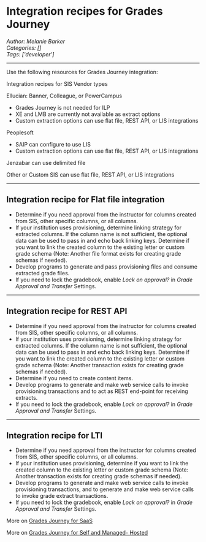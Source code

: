 # Integration recipes for Grades Journey
*Author: Melanie Barker*  
*Categories: []*  
*Tags: ['developer']*  
<hr />
Use the following resources for Grades Journey integration:

Integration recipes for SIS Vendor types

Ellucian: Banner, Colleague, or PowerCampus

  * Grades Journey is not needed for ILP
  * XE and LMB are currently not available as extract options
  * Custom extraction options can use flat file, REST API, or LIS integrations

Peoplesoft

  * SAIP can configure to use LIS
  * Custom extraction options can use flat file, REST API, or LIS integrations

Jenzabar can use delimited file

Other or Custom SIS can use flat file, REST API, or LIS integrations

* * *

## Integration recipe for Flat file integration

  * Determine if you need approval from the instructor for columns created from SIS, other specific columns, or all columns.
  * If your institution uses provisioning, determine linking strategy for extracted columns. If the column name is not sufficient, the optional data can be used to pass in and echo back linking keys. Determine if you want to link the created column to the existing letter or custom grade schema (Note: Another file format exists for creating grade schemas if needed).
  * Develop programs to generate and pass provisioning files and consume extracted grade files.
  * If you need to lock the gradebook, enable _Lock on approval?_ in _Grade Approval and Transfer_ Settings.

* * *

## Integration recipe for REST API

  * Determine if you need approval from the instructor for columns created from SIS, other specific columns, or all columns.
  * If your institution uses provisioning, determine linking strategy for extracted columns. If the column name is not sufficient, the optional data can be used to pass in and echo back linking keys. Determine if you want to link the created column to the existing letter or custom grade schema (Note: Another transaction exists for creating grade schemas if needed).
  * Determine if you need to create content items.
  * Develop programs to generate and make web service calls to invoke provisioning transactions and to act as REST end-point for receiving extracts.
  * If you need to lock the gradebook, enable _Lock on approval?_ in _Grade Approval and Transfer_ Settings.

* * *

## Integration recipe for LTI

  * Determine if you need approval from the instructor for columns created from SIS, other specific columns, or all columns.
  * If your institution uses provisioning, determine if you want to link the created column to the existing letter or custom grade schema (Note: Another transaction exists for creating grade schemas if needed).
  * Develop programs to generate and make web service calls to invoke provisioning transactions, and to generate and make web service calls to invoke grade extract transactions.
  * If you need to lock the gradebook, enable _Lock on approval?_ in _Grade Approval and Transfer_ Settings.

More on [Grades Journey for SaaS](https://help.blackboard.com/Learn/Administrator/SaaS%2FIntegrations/Student_Information_System/SIS_Integration_Types/Grades_Journey)

More on [Grades Journey for Self and Managed-
Hosted](https://help.blackboard.com/Learn/Administrator/Hosting/System_Integration/SIS/SIS_Integration_Types/Grades_Journey)

